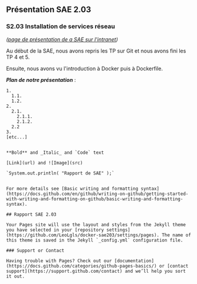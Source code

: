 ## Présentation SAE 2.03

### S2.03 Installation de services réseau 
_([page de présentation de a SAE sur l'intranet](https://diw.iut.univ-lehavre.fr/pedago/info1/SAE_2_03/index.xml))_

  Au début de la SAE, nous avons repris les TP sur Git et nous avons fini les TP 4 et 5.
  
  Ensuite, nous avons vu l'introduction à Docker puis à Dockerfile. 
  
_**Plan de notre présentation**_ :
```
1.
  1.1.
  1.2.
2.
  2.1.
    2.1.1.
    2.1.2.
  2.2
3.
[etc...]


**Bold** and _Italic_ and `Code` text

[Link](url) and ![Image](src)

`System.out.println( "Rapport de SAE" );`


For more details see [Basic writing and formatting syntax](https://docs.github.com/en/github/writing-on-github/getting-started-with-writing-and-formatting-on-github/basic-writing-and-formatting-syntax).

## Rapport SAE 2.03

Your Pages site will use the layout and styles from the Jekyll theme you have selected in your [repository settings](https://github.com/LeoLgls/docker-sae203/settings/pages). The name of this theme is saved in the Jekyll `_config.yml` configuration file.

### Support or Contact

Having trouble with Pages? Check out our [documentation](https://docs.github.com/categories/github-pages-basics/) or [contact support](https://support.github.com/contact) and we’ll help you sort it out.
